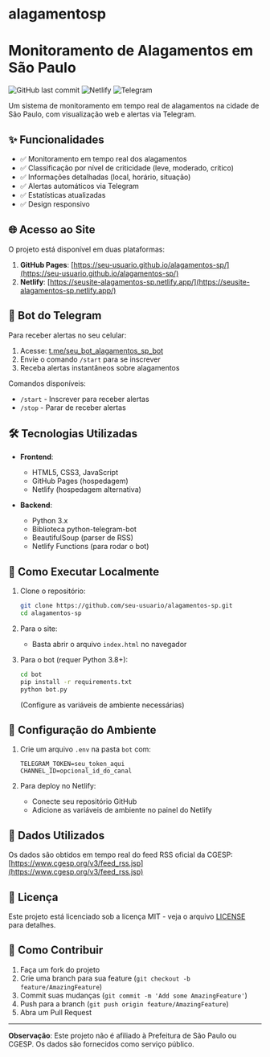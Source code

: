 # alagamentosp

# Monitoramento de Alagamentos em São Paulo

![GitHub last commit](https://img.shields.io/github/last-commit/seu-usuario/alagamentos-sp)
![Netlify](https://img.shields.io/netlify/seu-id-do-site/netlify-app)
![Telegram](https://img.shields.io/badge/Telegram-Bot-blue)

Um sistema de monitoramento em tempo real de alagamentos na cidade de São Paulo, com visualização web e alertas via Telegram.

## ✨ Funcionalidades

- ✅ Monitoramento em tempo real dos alagamentos
- ✅ Classificação por nível de criticidade (leve, moderado, crítico)
- ✅ Informações detalhadas (local, horário, situação)
- ✅ Alertas automáticos via Telegram
- ✅ Estatísticas atualizadas
- ✅ Design responsivo

## 🌐 Acesso ao Site

O projeto está disponível em duas plataformas:

1. **GitHub Pages**: [https://seu-usuario.github.io/alagamentos-sp/](https://seu-usuario.github.io/alagamentos-sp/)
2. **Netlify**: [https://seusite-alagamentos-sp.netlify.app/](https://seusite-alagamentos-sp.netlify.app/)

## 🤖 Bot do Telegram

Para receber alertas no seu celular:

1. Acesse: [t.me/seu_bot_alagamentos_sp_bot](https://t.me/seu_bot_alagamentos_sp_bot)
2. Envie o comando `/start` para se inscrever
3. Receba alertas instantâneos sobre alagamentos

Comandos disponíveis:
- `/start` - Inscrever para receber alertas
- `/stop` - Parar de receber alertas

## 🛠️ Tecnologias Utilizadas

- **Frontend**:
  - HTML5, CSS3, JavaScript
  - GitHub Pages (hospedagem)
  - Netlify (hospedagem alternativa)

- **Backend**:
  - Python 3.x
  - Biblioteca python-telegram-bot
  - BeautifulSoup (parser de RSS)
  - Netlify Functions (para rodar o bot)

## 🚀 Como Executar Localmente

1. Clone o repositório:
   ```bash
   git clone https://github.com/seu-usuario/alagamentos-sp.git
   cd alagamentos-sp
   ```

2. Para o site:
   - Basta abrir o arquivo `index.html` no navegador

3. Para o bot (requer Python 3.8+):
   ```bash
   cd bot
   pip install -r requirements.txt
   python bot.py
   ```
   (Configure as variáveis de ambiente necessárias)

## 🔧 Configuração do Ambiente

1. Crie um arquivo `.env` na pasta `bot` com:
   ```
   TELEGRAM_TOKEN=seu_token_aqui
   CHANNEL_ID=opcional_id_do_canal
   ```

2. Para deploy no Netlify:
   - Conecte seu repositório GitHub
   - Adicione as variáveis de ambiente no painel do Netlify

## 📌 Dados Utilizados

Os dados são obtidos em tempo real do feed RSS oficial da CGESP:
[https://www.cgesp.org/v3/feed_rss.jsp](https://www.cgesp.org/v3/feed_rss.jsp)

## 📄 Licença

Este projeto está licenciado sob a licença MIT - veja o arquivo [LICENSE](LICENSE) para detalhes.

## 🤝 Como Contribuir

1. Faça um fork do projeto
2. Crie uma branch para sua feature (`git checkout -b feature/AmazingFeature`)
3. Commit suas mudanças (`git commit -m 'Add some AmazingFeature'`)
4. Push para a branch (`git push origin feature/AmazingFeature`)
5. Abra um Pull Request



---

**Observação**: Este projeto não é afiliado à Prefeitura de São Paulo ou CGESP. Os dados são fornecidos como serviço público.
